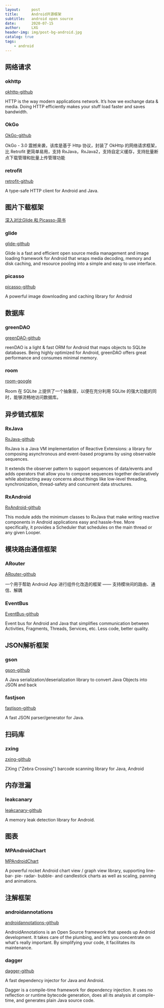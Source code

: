 ```yaml
---
layout:     post
title:      Android开源框架
subtitle:   android open source
date:       2020-07-15
author:     LXG
header-img: img/post-bg-android.jpg
catalog: true
tags:
    - android
---
```


## 网络请求

### okhttp

[okhttp-github](https://github.com/square/okhttp)

HTTP is the way modern applications network. It’s how we exchange data & media. Doing HTTP efficiently makes your stuff load faster and saves bandwidth.

### OkGo

[OkGo-github](https://github.com/jeasonlzy/okhttp-OkGo)

OkGo - 3.0 震撼来袭，该库是基于 Http 协议，封装了 OkHttp 的网络请求框架，比 Retrofit 更简单易用，支持 RxJava，RxJava2，支持自定义缓存，支持批量断点下载管理和批量上传管理功能

### retrofit

[retrofit-github](https://github.com/square/retrofit)

A type-safe HTTP client for Android and Java.

## 图片下载框架

[深入对比Glide 和 Picasso-简书](https://www.jianshu.com/p/fc72001dc18d)

### glide

[glide-github](https://github.com/bumptech/glide)

Glide is a fast and efficient open source media management and image loading framework for Android that wraps media decoding, memory and disk caching, and resource pooling into a simple and easy to use interface.

### picasso

[picasso-github](https://github.com/square/picasso)

A powerful image downloading and caching library for Android

## 数据库

### greenDAO

[greenDAO-github](https://github.com/greenrobot/greenDAO)

reenDAO is a light & fast ORM for Android that maps objects to SQLite databases. Being highly optimized for Android, greenDAO offers great performance and consumes minimal memory.

### room

[room-google](https://developer.android.google.cn/training/data-storage/room?hl=zh-cn)

Room 在 SQLite 上提供了一个抽象层，以便在充分利用 SQLite 的强大功能的同时，能够流畅地访问数据库。

## 异步链式框架

### RxJava

[RxJava-github](https://github.com/ReactiveX/RxJava)

RxJava is a Java VM implementation of Reactive Extensions: a library for composing asynchronous and event-based programs by using observable sequences.

It extends the observer pattern to support sequences of data/events and adds operators that allow you to compose sequences together declaratively while abstracting away concerns about things like low-level threading, synchronization, thread-safety and concurrent data structures.

### RxAndroid

[RxAndroid-github](https://github.com/ReactiveX/RxAndroid)

This module adds the minimum classes to RxJava that make writing reactive components in Android applications easy and hassle-free. More specifically, it provides a Scheduler that schedules on the main thread or any given Looper.

## 模块路由通信框架

### ARouter

[ARouter-github](https://github.com/alibaba/ARouter)

一个用于帮助 Android App 进行组件化改造的框架 —— 支持模块间的路由、通信、解耦

### EventBus

[EventBus-github](https://github.com/greenrobot/EventBus)

Event bus for Android and Java that simplifies communication between Activities, Fragments, Threads, Services, etc. Less code, better quality.

## JSON解析框架

### gson

[gson-github](https://github.com/google/gson)

A Java serialization/deserialization library to convert Java Objects into JSON and back

### fastjson

[fastjson-github](https://github.com/alibaba/fastjson)

A fast JSON parser/generator for Java.

## 扫码库

### zxing

[zxing-github](https://github.com/zxing/zxing)

ZXing ("Zebra Crossing") barcode scanning library for Java, Android

## 内存泄漏

### leakcanary

[leakcanary-github](https://github.com/square/leakcanary)

A memory leak detection library for Android.

## 图表

### MPAndroidChart

[MPAndroidChart](https://github.com/PhilJay/MPAndroidChart)

A powerful rocket Android chart view / graph view library, supporting line- bar- pie- radar- bubble- and candlestick charts as well as scaling, panning and animations.

## 注解框架

### androidannotations

[androidannotations-github](https://github.com/androidannotations/androidannotations)

AndroidAnnotations is an Open Source framework that speeds up Android development. It takes care of the plumbing, and lets you concentrate on what's really important. By simplifying your code, it facilitates its maintenance.

### dagger

[dagger-github](https://github.com/google/dagger)

A fast dependency injector for Java and Android.

Dagger is a compile-time framework for dependency injection. It uses no reflection or runtime bytecode generation, does all its analysis at compile-time, and generates plain Java source code.












